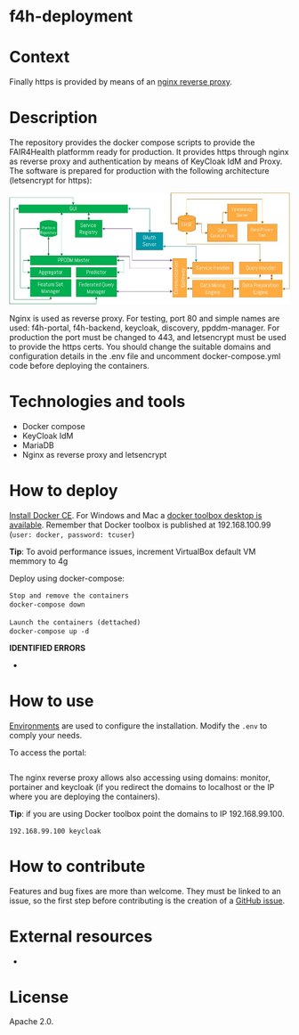 # f4h-deployment

# Context



Finally https is provided by means of an [nginx reverse proxy]().

# Description

The repository provides the docker compose scripts to provide the FAIR4Health platformm ready for production. It provides https through nginx as reverse proxy and authentication by means of KeyCloak IdM and Proxy.
The software is prepared for production with the following architecture (letsencrypt for https):

<p align="center">
	<img src="img/f4h-architecture.jpg">
</p>

Nginx is used as reverse proxy. For testing, port 80 and simple names are used: f4h-portal, f4h-backend, keycloak, discovery, ppddm-manager. For production the port must be changed to 443, and letsencrypt must be used to provide the https certs. You should change the suitable domains and configuration details in the .env file and uncomment docker-compose.yml code before deploying the containers.

# Technologies and tools

- Docker compose
- KeyCloak IdM
- MariaDB
- Nginx as reverse proxy and letsencrypt

# How to deploy

[Install Docker CE](https://docs.docker.com/install/). For Windows and Mac a [docker toolbox desktop is available](https://docs.docker.com/toolbox/overview/). Remember that Docker toolbox is published at 192.168.100.99 (`user: docker, password: tcuser`)

**Tip**: To avoid performance issues, increment VirtualBox default VM memmory to 4g

Deploy using docker-compose:

```
Stop and remove the containers
docker-compose down

Launch the containers (dettached)
docker-compose up -d
```

**IDENTIFIED ERRORS**

- 

# How to use

[Environments](https://docs.docker.com/compose/environment-variables/) are used to configure the installation. Modify the `.env` to comply your needs.

To access the portal:
```
```

The nginx reverse proxy allows also accessing using domains: monitor, portainer and keycloak (if you redirect the domains to localhost or the IP where you are deploying the containers).

**Tip**: if you are using Docker toolbox point the domains to IP 192.168.99.100.

```
192.168.99.100 keycloak
```

# How to contribute

Features and bug fixes are more than welcome. They must be linked to an issue, so the first step before contributing is the creation of a [GitHub issue](https://github.com/fair4health/f4h-deployment/issues).

# External resources

- 

# License

Apache 2.0.


